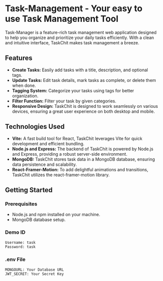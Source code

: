 # Task-Management - Your easy to use Task Management Tool

Task-Manager is a feature-rich task management web application designed to help you organize and prioritize your daily tasks efficiently. With a clean and intuitive interface, TaskChit makes task management a breeze.

## Features

- **Create Tasks:** Easily add tasks with a title, description, and optional tags.
- **Update Tasks:** Edit task details, mark tasks as complete, or delete them when done.
- **Tagging System:** Categorize your tasks using tags for better organization.
- **Filter Function:** Filter your task by given categories.
- **Responsive Design:** TaskChit is designed to work seamlessly on various devices, ensuring a great user experience on both desktop and mobile.

## Technologies Used

- **Vite:** A fast build tool for React, TaskChit leverages Vite for quick development and efficient bundling.
- **Node.js and Express:** The backend of TaskChit is powered by Node.js and Express, providing a robust server-side environment.
- **MongoDB:** TaskChit stores task data in a MongoDB database, ensuring data persistence and scalability.
- **React-Framer-Motion:** To add delightful animations and transitions, TaskChit utilizes the react-framer-motion library.

## Getting Started

### Prerequisites

- Node.js and npm installed on your machine.
- MongoDB database setup.

### Demo ID

```bash
Username: task
Password: task
```

### .env File

```bash
MONGOURL: Your Database URL
JWT_SECRET: Your Secret Key
```
